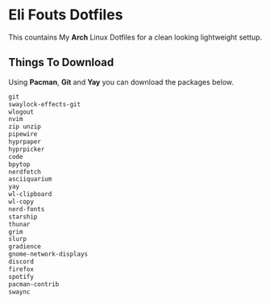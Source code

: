 # Eli Fouts Dotfiles
This countains My **Arch** Linux Dotfiles for a clean looking lightweight settup.
## Things To Download
Using **Pacman**, **Git** and **Yay** you can download the packages below.
```txt
git
swaylock-effects-git
wlogout
nvim
zip unzip
pipewire
hyprpaper
hyprpicker
code
bpytop
nerdfetch
asciiquarium
yay
wl-clipboard
wl-copy
nerd-fonts
starship
thunar
grim
slurp
gradience
gnome-network-displays
discord
firefox
spotify
pacman-contrib
swaync
```
